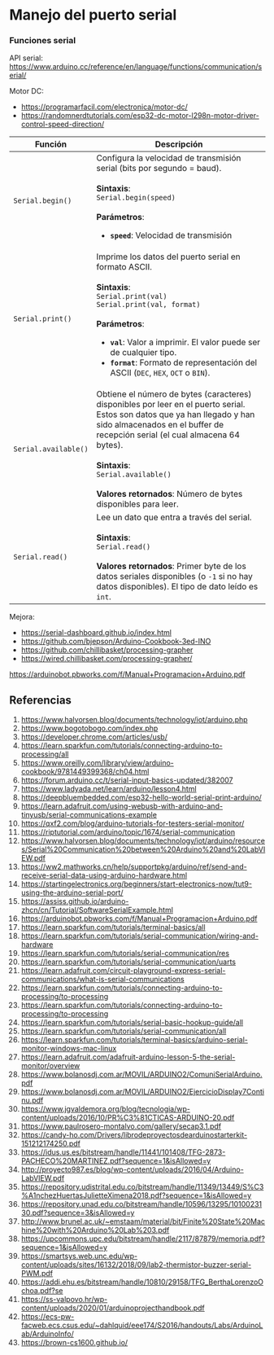 # Manejo del puerto serial

### Funciones serial

API serial: https://www.arduino.cc/reference/en/language/functions/communication/serial/


Motor DC: 
* https://programarfacil.com/electronica/motor-dc/
* https://randomnerdtutorials.com/esp32-dc-motor-l298n-motor-driver-control-speed-direction/

|Función|Descripción|
|---|---|
|```Serial.begin()```|Configura la velocidad de transmisión serial (bits por segundo = baud).<br><br>**Sintaxis**:<br>```Serial.begin(speed)``` <br><br>**Parámetros**: <ul><li>**```speed```**: Velocidad de transmisión</ul>|
|```Serial.print()```|Imprime los datos del puerto serial en formato ASCII.<br><br>**Sintaxis**:<br>```Serial.print(val)```<br>```Serial.print(val, format)```<br><br>**Parámetros**: <ul><li>**```val```**: Valor a imprimir. El valor puede ser de cualquier tipo.<li>**```format```**: Formato de representación del ASCII (```DEC```, ```HEX```, ```OCT``` o ```BIN```).</ul>|
|```Serial.available()```|Obtiene el número de bytes (caracteres) disponibles por leer en el puerto serial. Estos son datos que ya han llegado y han sido almacenados en el buffer de recepción serial (el cual almacena 64 bytes).<br><br>**Sintaxis**:<br>```Serial.available()```<br><br>**Valores retornados**: Número de bytes disponibles para leer.|
|```Serial.read()```|Lee un dato que entra a través del serial.<br><br>**Sintaxis**:<br>```Serial.read()```<br><br>**Valores retornados**: Primer byte de los datos seriales disponibles (o ```-1``` si no hay datos disponibles). El tipo de dato leído es ```int```.|



Mejora: 
* https://serial-dashboard.github.io/index.html
* https://github.com/bjepson/Arduino-Cookbook-3ed-INO
* https://github.com/chillibasket/processing-grapher
* https://wired.chillibasket.com/processing-grapher/




https://arduinobot.pbworks.com/f/Manual+Programacion+Arduino.pdf

## Referencias

1. https://www.halvorsen.blog/documents/technology/iot/arduino.php
2. https://www.bogotobogo.com/index.php
3. https://developer.chrome.com/articles/usb/
4. https://learn.sparkfun.com/tutorials/connecting-arduino-to-processing/all
5. https://www.oreilly.com/library/view/arduino-cookbook/9781449399368/ch04.html
6. https://forum.arduino.cc/t/serial-input-basics-updated/382007
7. https://www.ladyada.net/learn/arduino/lesson4.html
8. https://deepbluembedded.com/esp32-hello-world-serial-print-arduino/
9. https://learn.adafruit.com/using-webusb-with-arduino-and-tinyusb/serial-communications-example
10. https://qxf2.com/blog/arduino-tutorials-for-testers-serial-monitor/
11. https://riptutorial.com/arduino/topic/1674/serial-communication
12. https://www.halvorsen.blog/documents/technology/iot/arduino/resources/Serial%20Communication%20between%20Arduino%20and%20LabVIEW.pdf
13. https://ww2.mathworks.cn/help/supportpkg/arduino/ref/send-and-receive-serial-data-using-arduino-hardware.html
14. https://startingelectronics.org/beginners/start-electronics-now/tut9-using-the-arduino-serial-port/
15. https://assiss.github.io/arduino-zhcn/cn/Tutorial/SoftwareSerialExample.html
16. https://arduinobot.pbworks.com/f/Manual+Programacion+Arduino.pdf
17. https://learn.sparkfun.com/tutorials/terminal-basics/all
18. https://learn.sparkfun.com/tutorials/serial-communication/wiring-and-hardware
18. https://learn.sparkfun.com/tutorials/serial-communication/res
19. https://learn.sparkfun.com/tutorials/serial-communication/uarts
20. https://learn.adafruit.com/circuit-playground-express-serial-communications/what-is-serial-communications
21. https://learn.sparkfun.com/tutorials/connecting-arduino-to-processing/to-processing
22. https://learn.sparkfun.com/tutorials/connecting-arduino-to-processing/to-processing
23. https://learn.sparkfun.com/tutorials/serial-basic-hookup-guide/all
24. https://learn.sparkfun.com/tutorials/serial-communication/all
25. https://learn.sparkfun.com/tutorials/terminal-basics/arduino-serial-monitor-windows-mac-linux
26. https://learn.adafruit.com/adafruit-arduino-lesson-5-the-serial-monitor/overview
27. https://www.bolanosdj.com.ar/MOVIL/ARDUINO2/ComuniSerialArduino.pdf
28. https://www.bolanosdj.com.ar/MOVIL/ARDUINO2/EjercicioDisplay7Continu.pdf
29. https://www.jgvaldemora.org/blog/tecnologia/wp-content/uploads/2016/10/PR%C3%81CTICAS-ARDUINO-20.pdf
30. https://www.paulrosero-montalvo.com/gallery/secap3.1.pdf
31. https://candy-ho.com/Drivers/librodeproyectosdearduinostarterkit-151212174250.pdf
32. https://idus.us.es/bitstream/handle/11441/101408/TFG-2873-PACHECO%20MARTINEZ.pdf?sequence=1&isAllowed=y
33. http://proyecto987.es/blog/wp-content/uploads/2016/04/Arduino-LabVIEW.pdf
34. https://repository.udistrital.edu.co/bitstream/handle/11349/13449/S%C3%A1nchezHuertasJulietteXimena2018.pdf?sequence=1&isAllowed=y
35. https://repository.unad.edu.co/bitstream/handle/10596/13295/1010023130.pdf?sequence=3&isAllowed=y
36. http://www.brunel.ac.uk/~emstaam/material/bit/Finite%20State%20Machine%20with%20Arduino%20Lab%203.pdf
37. https://upcommons.upc.edu/bitstream/handle/2117/87879/memoria.pdf?sequence=1&isAllowed=y
38. https://smartsys.web.unc.edu/wp-content/uploads/sites/16132/2018/09/lab2-thermistor-buzzer-serial-PWM.pdf
39. https://addi.ehu.es/bitstream/handle/10810/29158/TFG_BerthaLorenzoOchoa.pdf?se
40. https://ss-valpovo.hr/wp-content/uploads/2020/01/arduinoprojecthandbook.pdf
41. https://ecs-pw-facweb.ecs.csus.edu/~dahlquid/eee174/S2016/handouts/Labs/ArduinoLab/ArduinoInfo/
42. https://brown-cs1600.github.io/
